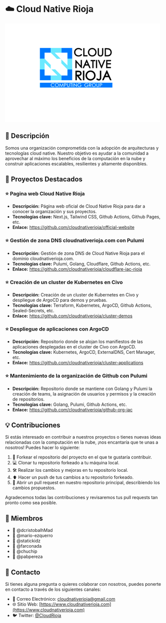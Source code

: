 # :cloud: Cloud Native Rioja

![Logo de la Organización](./profile/assets/cnrioja-logo.png)

## :memo: Descripción

Somos una organización comprometida con la adopción de arquitecturas y tecnologías cloud native. Nuestro objetivo es ayudar a la comunidad a aprovechar al máximo los beneficios de la computación en la nube y construir aplicaciones escalables, resilientes y altamente disponibles.

## :rocket: Proyectos Destacados

### :star: Pagina web Cloud Native Rioja

- **Descripción:** Página web oficial de Cloud Native Rioja para dar a conocer la organización y sus proyectos.
- **Tecnologías clave:** Next.js, Tailwind CSS, Github Actions, Github Pages, etc.
- **Enlace:** https://github.com/cloudnativerioja/official-website

### :star: Gestión de zona DNS cloudnativerioja.com con Pulumi

- **Descripción:** Gestión de zona DNS de Cloud Native Rioja para el dominio cloudnativerioja.com.
- **Tecnologías clave:** Pulumi, Golang, Cloudflare, Github Actions, etc.
- **Enlace:** https://github.com/cloudnativerioja/cloudflare-iac-rioja

### :star: Creación de un cluster de Kubernetes en Civo

- **Descripción:** Creación de un cluster de Kubernetes en Civo y despliegue de ArgoCD para demos y pruebas.
- **Tecnologías clave:** Terraform, Kubernetes, ArgoCD, Github Actions, Sealed-Secrets, etc.
- **Enlace:** https://github.com/cloudnativerioja/cluster-demos

### :star: Despliegue de aplicaciones con ArgoCD

- **Descripción:** Repositorio donde se alojan los manifiestos de las aplicaciones desplegadas en el cluster de Civo con ArgoCD.
- **Tecnologías clave:** Kubernetes, ArgoCD, ExternalDNS, Cert Manager, etc.
- **Enlace:** https://github.com/cloudnativerioja/cluster-applications

### :star: Mantenimiento de la organización de Github con Pulumi

- **Descripción:** Repositorio donde se mantiene con Golang y Pulumi la creación de teams, la asignación de usuarios y permisos y la creación de repositorios.
- **Tecnologías clave:** Golang, Pulumi, Github Actions, etc.
- **Enlace:** https://github.com/cloudnativerioja/github-org-iac

## :bulb: Contribuciones

Si estás interesado en contribuir a nuestros proyectos o tienes nuevas ideas relacionadas con la computación en la nube, ¡nos encantaría que te unas a nosotros! Puedes hacer lo siguiente:

1. :fork_and_knife: Forkear el repositorio del proyecto en el que te gustaría contribuir.
2. :computer: Clonar tu repositorio forkeado a tu máquina local.
3. :hammer_and_wrench: Realizar los cambios y mejoras en tu repositorio local.
4. :arrow_up: Hacer un push de tus cambios a tu repositorio forkeado.
5. :tada: Abrir un pull request en nuestro repositorio principal, describiendo los cambios propuestos.

Agradecemos todas las contribuciones y revisaremos tus pull requests tan pronto como sea posible.

## :busts_in_silhouette: Miembros

- :bust_in_silhouette: @dcristobalhMad
- :bust_in_silhouette: @mario-ezquerro
- :bust_in_silhouette: @statickidz
- :bust_in_silhouette: @farconada
- :bust_in_silhouette: @chuchip
- :bust_in_silhouette: @pabpereza

## :email: Contacto

Si tienes alguna pregunta o quieres colaborar con nosotros, puedes ponerte en contacto a través de los siguientes canales:

- :email: Correo Electrónico: [cloudnativerioja@gmail.com](mailto:cloudnativerioja@gmail.com)
- :globe_with_meridians: Sitio Web: [https://www.cloudnativerioja.com](https://www.cloudnativerioja.com)
- :bird: Twitter: [@CloudRioja](https://twitter.com/CloudRioja)
